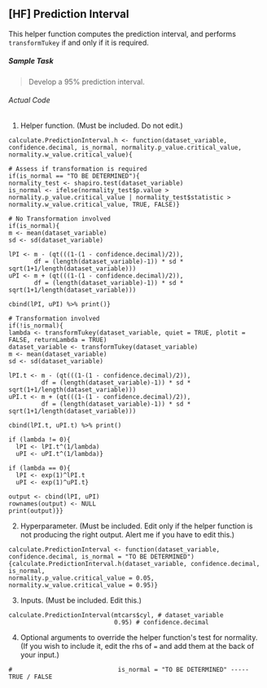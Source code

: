 ## \[HF\] Prediction Interval
This helper function computes the prediction interval, and performs `transformTukey` if and only if it is required.
##### Sample Task
>Develop a 95% prediction interval.
###### Actual Code
1. Helper function. (Must be included. Do not edit.)
```
calculate.PredictionInterval.h <- function(dataset_variable, confidence.decimal, is_normal, normality.p_value.critical_value, normality.w_value.critical_value){

# Assess if transformation is required
if(is_normal == "TO BE DETERMINED"){
normality_test <- shapiro.test(dataset_variable)
is_normal <- ifelse(normality_test$p.value > normality.p_value.critical_value | normality_test$statistic > normality.w_value.critical_value, TRUE, FALSE)}

# No Transformation involved
if(is_normal){
m <- mean(dataset_variable)
sd <- sd(dataset_variable)

lPI <- m - (qt(((1-(1 - confidence.decimal)/2)),
       df = (length(dataset_variable)-1)) * sd * sqrt(1+1/length(dataset_variable)))
uPI <- m + (qt(((1-(1 - confidence.decimal)/2)),
       df = (length(dataset_variable)-1)) * sd * sqrt(1+1/length(dataset_variable)))

cbind(lPI, uPI) %>% print()}

# Transformation involved
if(!is_normal){
lambda <- transformTukey(dataset_variable, quiet = TRUE, plotit = FALSE, returnLambda = TRUE)
dataset_variable <- transformTukey(dataset_variable)
m <- mean(dataset_variable)
sd <- sd(dataset_variable)
  
lPI.t <- m - (qt(((1-(1 - confidence.decimal)/2)),
         df = (length(dataset_variable)-1)) * sd * sqrt(1+1/length(dataset_variable)))
uPI.t <- m + (qt(((1-(1 - confidence.decimal)/2)),
         df = (length(dataset_variable)-1)) * sd * sqrt(1+1/length(dataset_variable)))

cbind(lPI.t, uPI.t) %>% print()

if (lambda != 0){
  lPI <- lPI.t^(1/lambda)
  uPI <- uPI.t^(1/lambda)}

if (lambda == 0){
  lPI <- exp(1)^lPI.t
  uPI <- exp(1)^uPI.t}

output <- cbind(lPI, uPI)
rownames(output) <- NULL
print(output)}}
```
2. Hyperparameter. (Must be included. Edit only if the helper function is not producing the right output. Alert me if you have to edit this.)
```
calculate.PredictionInterval <- function(dataset_variable, confidence.decimal, is_normal = "TO BE DETERMINED"){calculate.PredictionInterval.h(dataset_variable, confidence.decimal, is_normal,
normality.p_value.critical_value = 0.05, normality.w_value.critical_value = 0.95)} 
```
3. Inputs. (Must be included. Edit this.)
```
calculate.PredictionInterval(mtcars$cyl, # dataset_variable
                             0.95) # confidence.decimal
```
4. Optional arguments to override the helper function's test for normality. (If you wish to include it, edit the rhs of `=` and add them at the back of your input.)
```
#                             is_normal = "TO BE DETERMINED" ----- TRUE / FALSE
```
